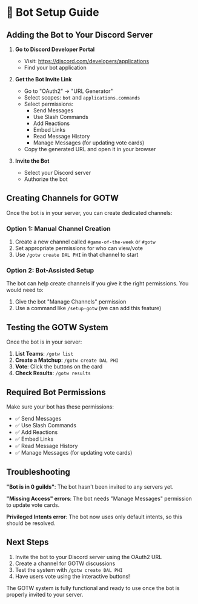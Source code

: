 # 🤖 Bot Setup Guide

## Adding the Bot to Your Discord Server

1. **Go to Discord Developer Portal**
   - Visit: https://discord.com/developers/applications
   - Find your bot application

2. **Get the Bot Invite Link**
   - Go to "OAuth2" → "URL Generator"
   - Select scopes: `bot` and `applications.commands`
   - Select permissions:
     - Send Messages
     - Use Slash Commands
     - Add Reactions
     - Embed Links
     - Read Message History
     - Manage Messages (for updating vote cards)
   - Copy the generated URL and open it in your browser

3. **Invite the Bot**
   - Select your Discord server
   - Authorize the bot

## Creating Channels for GOTW

Once the bot is in your server, you can create dedicated channels:

### Option 1: Manual Channel Creation
1. Create a new channel called `#game-of-the-week` or `#gotw`
2. Set appropriate permissions for who can view/vote
3. Use `/gotw create DAL PHI` in that channel to start

### Option 2: Bot-Assisted Setup
The bot can help create channels if you give it the right permissions. You would need to:
1. Give the bot "Manage Channels" permission
2. Use a command like `/setup-gotw` (we can add this feature)

## Testing the GOTW System

Once the bot is in your server:

1. **List Teams**: `/gotw list`
2. **Create a Matchup**: `/gotw create DAL PHI`
3. **Vote**: Click the buttons on the card
4. **Check Results**: `/gotw results`

## Required Bot Permissions

Make sure your bot has these permissions:
- ✅ Send Messages
- ✅ Use Slash Commands  
- ✅ Add Reactions
- ✅ Embed Links
- ✅ Read Message History
- ✅ Manage Messages (for updating vote cards)

## Troubleshooting

**"Bot is in 0 guilds"**: The bot hasn't been invited to any servers yet.

**"Missing Access" errors**: The bot needs "Manage Messages" permission to update vote cards.

**Privileged Intents error**: The bot now uses only default intents, so this should be resolved.

## Next Steps

1. Invite the bot to your Discord server using the OAuth2 URL
2. Create a channel for GOTW discussions
3. Test the system with `/gotw create DAL PHI`
4. Have users vote using the interactive buttons!

The GOTW system is fully functional and ready to use once the bot is properly invited to your server.










